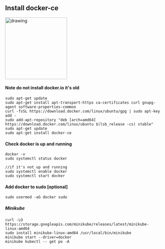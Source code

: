 <h2> Install docker-ce </h2> <img src="https://user-images.githubusercontent.com/20130001/86041084-c2717c00-ba62-11ea-9437-120d650c88d4.png " alt="drawing" width="200"/>

#### Note do not install docker.io it's old

```
sudo apt-get update
sudo apt-get install apt-transport-https ca-certificates curl gnupg-agent software-properties-common
curl -fsSL https://download.docker.com/linux/ubuntu/gpg | sudo apt-key add -
sudo add-apt-repository "deb [arch=amd64] https://download.docker.com/linux/ubuntu $(lsb_release -cs) stable"
sudo apt-get update
sudo apt-get install docker-ce
```
#### Check docker is up and running 
```
docker -v
sudo systemctl status docker 

//if it's not up and running 
sudo systemctl enable docker
sudo systemctl start docker
```
#### Add docker to sudo [optional]
```
sudo usermod -aG docker sudo
```
##### Minikube
```
curl -LO https://storage.googleapis.com/minikube/releases/latest/minikube-linux-amd64
sudo install minikube-linux-amd64 /usr/local/bin/minikube
minikube start --driver=docker
minikube kubectl -- get po -A
```
